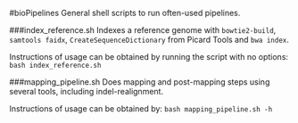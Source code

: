 #bioPipelines
General shell scripts to run often-used pipelines.

###index_reference.sh
Indexes a reference genome with `bowtie2-build`, `samtools faidx`, `CreateSequenceDictionary` from Picard Tools and `bwa index`.

Instructions of usage can be obtained by running the script with no options:
`bash index_reference.sh`


###mapping_pipeline.sh
Does mapping and post-mapping steps using several tools, including indel-realignment.

Instructions of usage can be obtained by:
`bash mapping_pipeline.sh -h`


